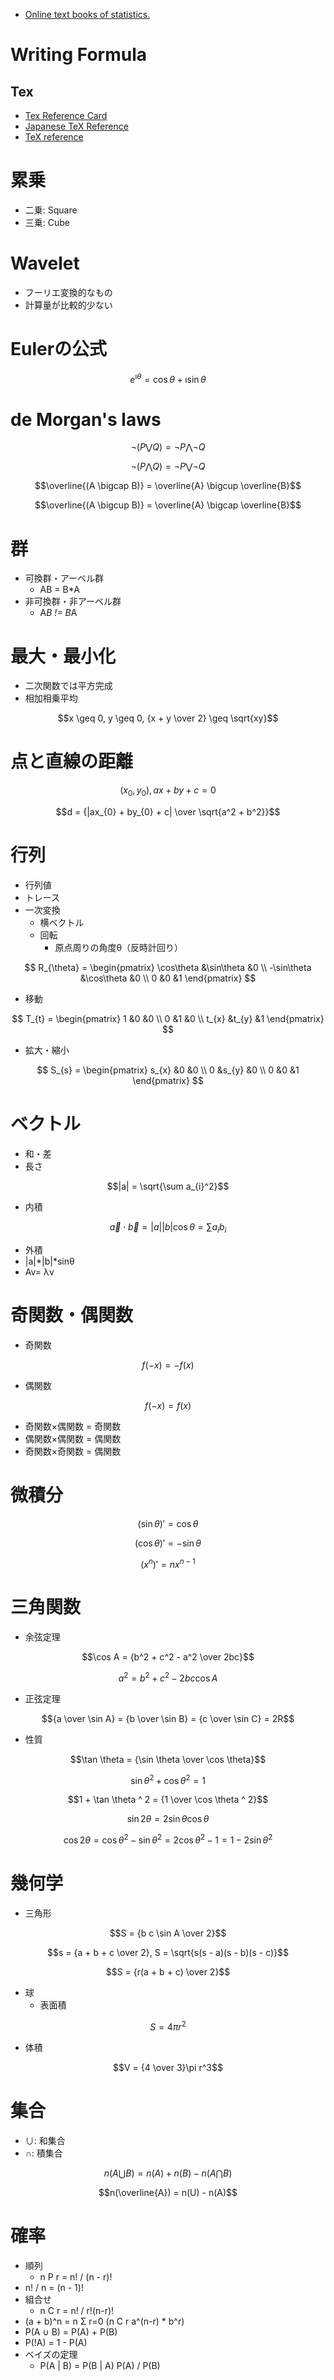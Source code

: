 * [Online text books of statistics.](http://id.fnshr.info/2013/08/11/online-stat-books/)

# Writing Formula
## Tex
* [Tex Reference Card](http://www.math.brown.edu/~jhs/ReferenceCards/TeXRefCard.v1.5.pdf)
* [Japanese TeX Reference](http://www002.upp.so-net.ne.jp/latex/)
* [TeX reference](http://www.miwie.org/tex-refs/tex-refs.html)

# 累乗 
  * 二乗: Square
  * 三乗: Cube

# Wavelet 
  * フーリエ変換的なもの
  * 計算量が比較的少ない

# Eulerの公式 
```math
e^{\imath\theta}= \cos\theta + \imath\sin\theta
```

# de Morgan's laws 
```math
\lnot(P \bigvee Q) = \lnot{P} \bigwedge \lnot{Q}
```

```math
\lnot(P \bigwedge Q) = \lnot{P} \bigvee \lnot{Q}
```

```math
\overline{(A \bigcap B)} = \overline{A} \bigcup \overline{B}
```

```math
\overline{(A \bigcup B)} = \overline{A} \bigcap \overline{B}
```

#  群 
* 可換群・アーベル群
  * AB = B*A
* 非可換群・非アーベル群
  * A*B != B*A

# 最大・最小化 
* 二次関数では平方完成
* 相加相乗平均
```math
x \geq 0, y \geq 0, {x + y \over 2} \geq \sqrt{xy}
```

# 点と直線の距離 
```math
(x_{0}, y_{0}), ax + by + c = 0
```

```math
d = {|ax_{0} + by_{0} + c| \over \sqrt{a^2 + b^2}}
```

# 行列 
* 行列値
* トレース
* 一次変換
  * 横ベクトル
  * 回転
    * 原点周りの角度θ（反時計回り）
```math

R_{\theta} =
\begin{pmatrix}
\cos\theta &\sin\theta &0 \\
-\sin\theta &\cos\theta &0 \\
0 &0 &1
\end{pmatrix}

```
  * 移動
```math

T_{t} =
\begin{pmatrix}
1 &0 &0 \\
0 &1 &0 \\
t_{x} &t_{y} &1
\end{pmatrix}

```
  * 拡大・縮小
```math

S_{s} =
\begin{pmatrix}
s_{x} &0 &0 \\
0 &s_{y} &0 \\
0 &0 &1
\end{pmatrix}

```

# ベクトル 
* 和・差
* 長さ
```math
|a| = \sqrt{\sum a_{i}^2}
```
* 内積
```math
\overrightarrow{a}\cdot\overrightarrow{b} = |a||b|\cos\theta = \sum a_{i}b_{i}
```
* 外積
* |a|*|b|*sinθ
* Av= λv

# 奇関数・偶関数
* 奇関数
```math
f(-x) = -f(x)
```
* 偶関数
```math
f(-x) = f(x)
```
* 奇関数×偶関数 = 奇関数
* 偶関数×偶関数 = 偶関数
* 奇関数×奇関数 = 偶関数

#  微積分 
```math
(\sin \theta)' = \cos \theta
```

```math
(\cos \theta)' = -\sin \theta
```

```math
(x^n)' = nx^{n-1}
```

#  三角関数 
* 余弦定理
```math
\cos A = {b^2 + c^2 - a^2 \over 2bc}
```

```math
a^2 = b^2 + c^2 - 2bc\cos A
```

* 正弦定理
```math
{a \over \sin A} = {b \over \sin B} = {c \over \sin C} = 2R
```

* 性質
```math
\tan \theta = {\sin \theta \over \cos \theta}
```

```math
\sin \theta ^ 2 + \cos \theta ^2 = 1
```

```math
1 + \tan \theta ^ 2 = {1 \over \cos \theta ^ 2}
```

```math
\sin 2\theta = 2\sin\theta\cos\theta
```

```math
\cos 2\theta = \cos \theta ^ 2 - \sin \theta ^ 2 = 2\cos \theta ^ 2 - 1 = 1 - 2\sin \theta ^ 2
```

#  幾何学 
* 三角形
```math
S = {b c \sin A \over 2}
```

```math
s = {a + b + c \over 2}, S = \sqrt{s(s - a)(s - b)(s - c)}
```

```math
S = {r(a + b + c) \over 2}
```

* 球
  * 表面積
```math
S = 4\pi r^2
```
  * 体積
```math
V = {4 \over 3}\pi r^3
```

# 集合 
* ∪: 和集合
* ∩: 積集合
```math
n(A \bigcup B) = n(A) + n(B) - n(A \bigcap B)
```

```math
n(\overline{A}) = n(U) - n(A)
```

# 確率
* 順列
  * n P r = n! / (n - r)!
* n! / n = (n - 1)!
* 組合せ
  * n C r = n! / r!(n-r)!
* (a + b)^n = n Σ r=0 (n C r a^(n-r) * b^r)
* P(A ∪ B) = P(A) + P(B)
* P(!A) = 1 - P(A)
* ベイズの定理
  * P(A | B) = P(B | A) P(A) / P(B)